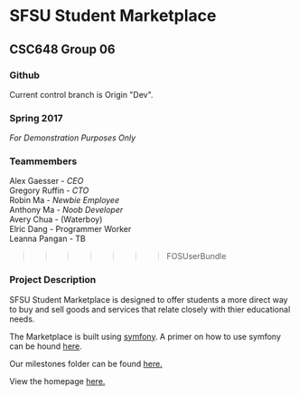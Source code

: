 # SFSU Student Marketplace
## CSC648 Group 06
### Github
Current control branch is  Origin "Dev".
### Spring 2017
*For Demonstration Purposes Only*

### Teammembers
Alex Gaesser - _CEO_  
Gregory Ruffin - _CTO_  
Robin Ma - _Newbie Employee_  
Anthony Ma - _Noob Developer_   
Avery Chua - (Waterboy)   
Elric Dang - Programmer Worker   
Leanna Pangan - TB
>>>>>>> FOSUserBundle

### Project Description

SFSU Student Marketplace is designed to offer students a more direct way to buy and sell goods and services that relate closely with thier educational needs. 

The Marketplace is built using [symfony](https://symfony.com). A primer on how to use symfony can be hound [here](https://www.sitepoint.com/symfony-beginners-tutorial/).

Our milestones folder can be found [here.](https://drive.google.com/drive/folders/0Bz3eS0BW4eyUZWRXSXJQM1dpZjQ?usp=sharing)

View the homepage [here.](http://sfsuse.com/~sp17g06/student_swap/web/)







